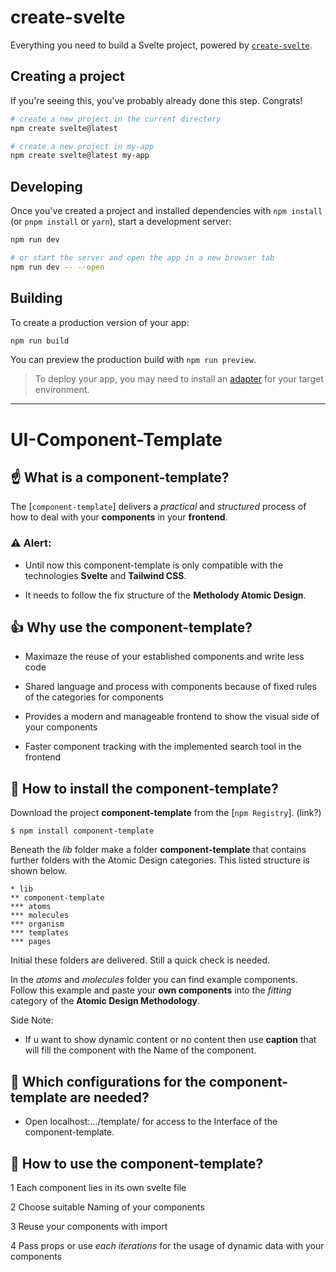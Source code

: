 # create-svelte

Everything you need to build a Svelte project, powered by [`create-svelte`](https://github.com/sveltejs/kit/tree/master/packages/create-svelte).

## Creating a project

If you're seeing this, you've probably already done this step. Congrats!

```bash
# create a new project in the current directory
npm create svelte@latest

# create a new project in my-app
npm create svelte@latest my-app
```

## Developing

Once you've created a project and installed dependencies with `npm install` (or `pnpm install` or `yarn`), start a development server:

```bash
npm run dev

# or start the server and open the app in a new browser tab
npm run dev -- --open
```

## Building

To create a production version of your app:

```bash
npm run build
```

You can preview the production build with `npm run preview`.

> To deploy your app, you may need to install an [adapter](https://kit.svelte.dev/docs/adapters) for your target environment.

***
# UI-Component-Template

## ☝️ What is a component-template?

The [`component-template`] delivers a *practical* and *structured* process of how to deal with your **components** in your **frontend**. 

### ⚠️ Alert:
* Until now this component-template is only compatible with the technologies **Svelte** and **Tailwind CSS**.


* It needs to follow the fix structure of the **Metholody Atomic Design**.

## 👍 Why use the component-template?
* Maximaze the reuse of your established components and write less code


* Shared language and process with components because of fixed rules of the categories for components


* Provides a modern and manageable frontend to show the visual side of your components


* Faster component tracking with the implemented search tool in the frontend


## 🔧 How to install the component-template?

Download the project **component-template** from the [`npm Registry`]. (link?)

```
$ npm install component-template
```


Beneath the *lib* folder make a folder **component-template** that contains further folders with the Atomic Design categories. This listed structure is shown below.

```
* lib
** component-template
*** atoms
*** molecules
*** organism
*** templates
*** pages
```

Initial these folders are delivered. Still a quick check is needed. 

In the *atoms* and *molecules* folder you can find example components. Follow this example and paste your **own components** into the *fitting* category of the **Atomic Design Methodology**.

Side Note:
- If u want to show dynamic content or no content then use **caption** that will fill the component with the Name of the component.

## 🔌 Which configurations for the component-template are needed?


* Open localhost:.../template/ for access to the Interface of the component-template.


## 📌 How to use the component-template?

1 Each component lies in its own svelte file

2 Choose suitable Naming of your components 

3 Reuse your components with import

4 Pass props or use *each iterations* for the usage of dynamic data with your components
 